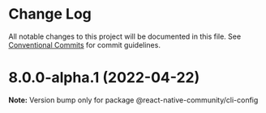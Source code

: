 # Change Log

All notable changes to this project will be documented in this file.
See [Conventional Commits](https://conventionalcommits.org) for commit guidelines.

# 8.0.0-alpha.1 (2022-04-22)

**Note:** Version bump only for package @react-native-community/cli-config
